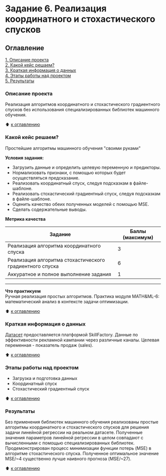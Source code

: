 # Задание 6. Реализация координатного и стохастического спусков

## Оглавление  
[1. Описание проекта](./README.md#Описание-проекта)  
[2. Какой кейс решаем?](./README.md#Какой-кейс-решаем)  
[3. Краткая информация о данных](./README.md#Краткая-информация-о-данных)  
[4. Этапы работы над проектом](./README.md#Этапы-работы-над-проектом)  
[5. Результаты](./README.md#Результаты)    

### Описание проекта    
Реализация алгоритмов координатного и стохастического градиентного спусков без использования специализированных библиотек машинного обучения.

:arrow_up: [к оглавлению](./README.md#Оглавление)

### Какой кейс решаем?  

Простейшие алгоритмы машинного обучения "своими руками"

**Условия задания:**

- Загрузить данные и определить целевую переменную и предикторы.
- Нормализовать признаки, с помощью которых будет осуществляться предсказание.
- Реализовать координатный спуск, следуя подсказкам в файле-шаблоне.
- Реализовать стохастический градиентный спуск, следуя подсказкам в файле-шаблоне.
- Оценить качество обеих полученных моделей с помощью MSE.
- Сделать содержательные выводы.

**Метрика качества**     

| Задание | Баллы (максимум) |
| - | - |
| Реализация алгоритма координатного спуска	| 3 |
| Реализация алгоритма стохастического градиентного спуска	| 6 |
| Аккуратное и полное выполнение задания | 1 |
---

**Что практикуем**     
Ручная реализация простых алгоритмов. Практика модуля MATH&ML-6: математический анализ в контексте задачи оптимизации.  

:arrow_up: [к оглавлению](./README.md#Оглавление)

### Краткая информация о данных
[Датасет](https://lms.skillfactory.ru/assets/courseware/v1/be9ea3bcfb9e5ebc744c1f2af98fed61/asset-v1:SkillFactory+DSPR-2.0+14JULY2021+type@asset+block/Advertising.zip) предоставляется платформой SkillFactory. Данные по эффективности рекламной кампании через различные каналы. Целевая переменная - показатель продаж (sales).
 
:arrow_up: [к оглавлению](./README.md#Оглавление)

### Этапы работы над проектом  
- Загрузка и подготовка данных
- Координатный спуск
- Стохастический градиентный спуск

:arrow_up: [к оглавлению](./README.md#Оглавление)


### Результаты  
Без применения библиотек машинного обучения реализованы простые алгоритмы координатного и стохастического спусков для решения задачи линейной регрессии на реальном датасете. Полученные значения параметров линейной регрессии в целом совпадают с вычисленными с помощью специализированных библиотек. Продемонстрирован процесс минимизации функции потерь (MSE) в алгоритме стохастического спуска. Полученное оптимальное значение MSE/~4 существенно лучше наивного прогноза (MSE/~27).

:arrow_up: [к оглавлению](./README.md#Оглавление)
